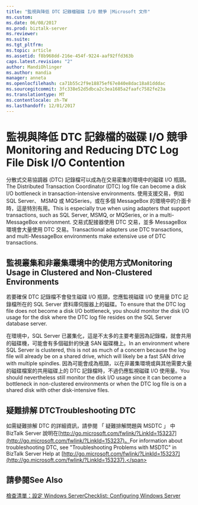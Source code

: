 ```yaml
---
title: "監視與降低 DTC 記錄檔磁碟 I/O 競爭 |Microsoft 文件"
ms.custom: 
ms.date: 06/08/2017
ms.prod: biztalk-server
ms.reviewer: 
ms.suite: 
ms.tgt_pltfrm: 
ms.topic: article
ms.assetid: f8b968dd-216e-454f-9224-aaf92ffd363b
caps.latest.revision: "2"
author: MandiOhlinger
ms.author: mandia
manager: anneta
ms.openlocfilehash: ca71b55c2f9e18875ef67e840e8dac18a81dddac
ms.sourcegitcommit: 3fc338e52d5dbca2c3ea1685a2faafc7582fe23a
ms.translationtype: MT
ms.contentlocale: zh-TW
ms.lasthandoff: 12/01/2017
---
```

# <a name="monitoring-and-reducing-dtc-log-file-disk-io-contention"></a><span data-ttu-id="ecb12-102">監視與降低 DTC 記錄檔的磁碟 I/O 競爭</span><span class="sxs-lookup"><span data-stu-id="ecb12-102">Monitoring and Reducing DTC Log File Disk I/O Contention</span></span>
<span data-ttu-id="ecb12-103">分散式交易協調器 (DTC) 記錄檔可以成為在交易密集的環境中的磁碟 I/O 瓶頸。</span><span class="sxs-lookup"><span data-stu-id="ecb12-103">The Distributed Transaction Coordinator (DTC) log file can become a disk I/O bottleneck in transaction-intensive environments.</span></span> <span data-ttu-id="ecb12-104">使用支援交易，例如 SQL Server、 MSMQ 或 MQSeries，或在多個 MessageBox 的環境中的介面卡時，這是特別有用。</span><span class="sxs-lookup"><span data-stu-id="ecb12-104">This is especially true when using adapters that support transactions, such as SQL Server, MSMQ, or MQSeries, or in a multi-MessageBox environment.</span></span> <span data-ttu-id="ecb12-105">交易式配接器使用 DTC 交易，並多 MessageBox 環境會大量使用 DTC 交易。</span><span class="sxs-lookup"><span data-stu-id="ecb12-105">Transactional adapters use DTC transactions, and multi-MessageBox environments make extensive use of DTC transactions.</span></span>  
  
## <a name="monitoring-usage-in-clustered-and-non-clustered-environments"></a><span data-ttu-id="ecb12-106">監視叢集和非叢集環境中的使用方式</span><span class="sxs-lookup"><span data-stu-id="ecb12-106">Monitoring Usage in Clustered and Non-Clustered Environments</span></span>  
 <span data-ttu-id="ecb12-107">若要確保 DTC 記錄檔不會發生磁碟 I/O 瓶頸，您應監視磁碟 I/O 使用量 DTC 記錄檔所在的 SQL Server 資料庫伺服器上的磁碟。</span><span class="sxs-lookup"><span data-stu-id="ecb12-107">To ensure that the DTC log file does not become a disk I/O bottleneck, you should monitor the disk I/O usage for the disk where the DTC log file resides on the SQL Server database server.</span></span>  
  
 <span data-ttu-id="ecb12-108">在環境中，SQL Server 已叢集化，這是不太多的主要考量因為記錄檔，就會共用的磁碟機，可能會有多個磁針的快速 SAN 磁碟機上。</span><span class="sxs-lookup"><span data-stu-id="ecb12-108">In an environment where SQL Server is clustered, this is not as much of a concern because the log file will already be on a shared drive, which will likely be a fast SAN drive with multiple spindles.</span></span> <span data-ttu-id="ecb12-109">因為可能會成為瓶頸，以在非叢集環境或與其他需要大量的磁碟檔案的共用磁碟上的 DTC 記錄檔時，不過仍應監視磁碟 I/O 使用量。</span><span class="sxs-lookup"><span data-stu-id="ecb12-109">You should nevertheless still monitor the disk I/O usage since it can become a bottleneck in non-clustered environments or when the DTC log file is on a shared disk with other disk-intensive files.</span></span>  
  
## <a name="troubleshooting-dtc"></a><span data-ttu-id="ecb12-110">疑難排解 DTC</span><span class="sxs-lookup"><span data-stu-id="ecb12-110">Troubleshooting DTC</span></span>  
 <span data-ttu-id="ecb12-111">如需疑難排解 DTC 的詳細資訊，請參閱 「 疑難排解問題與 MSDTC 」 中 BizTalk Server 說明在[http://go.microsoft.com/fwlink/?LinkId=153237](http://go.microsoft.com/fwlink/?LinkId=153237)。</span><span class="sxs-lookup"><span data-stu-id="ecb12-111">For information about troubleshooting DTC, see "Troubleshooting Problems with MSDTC" in BizTalk Server Help at [http://go.microsoft.com/fwlink/?LinkId=153237](http://go.microsoft.com/fwlink/?LinkId=153237).</span></span>  
  
## <a name="see-also"></a><span data-ttu-id="ecb12-112">請參閱</span><span class="sxs-lookup"><span data-stu-id="ecb12-112">See Also</span></span>  
 [<span data-ttu-id="ecb12-113">檢查清單：設定 Windows Server</span><span class="sxs-lookup"><span data-stu-id="ecb12-113">Checklist: Configuring Windows Server</span></span>](../technical-guides/checklist-configuring-windows-server.md)